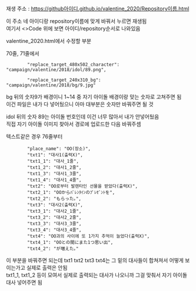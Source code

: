 재생 주소 : https://github아이디.github.io/valentine_2020/Repository이름.html

이 주소 네 아이디랑 repository이름에 맞게 바꿔서 누르면 재생됨<br>여기서 <>Code 위에 보면 아이디/repository순서로 나와있음

valentine_2020.html에서 수정할 부분

70줄, 71줄에서

            "replace_target_480x502_character": "campaign/valentine/2018/idol/89.png",
            
            "replace_target_240x310_bg": "campaign/valentine/2018/bg/9.jpg"
            
bg 뒤의 숫자9가 배경이니 1~14 중 자기 아이돌 배경이랑 맞는 숫자로 고쳐주면 됨<br>이건 파일은 내가 다 넣어뒀으니 아마 대부분은 숫자만 바꿔주면 될 것

idol 뒤의 숫자 89는 아이돌 번호인데 이건 너무 많아서 내가 안넣어뒀음<br>직접 자기 아이돌 이미지 찾아서 경로에 업로드한 다음 바꿔주셈


텍스트같은 경우 76줄부터

            "place_name": "OO(장소)",
            "txt1": "대사1(출력X)",
            "txt1_1": "대사_1줄",
            "txt1_2": "대사1_2줄",
            "txt1_3": "대사1_3줄",
            "txt1_4": "대사1_4줄",
            "txt2": "OO로부터 발렌타인 선물을 받았다(출력X)",
            "txt2_1": "OOからﾊﾞﾚﾝﾀｲﾝのﾌﾟﾚｾﾞﾝﾄを",
            "txt2_2": "もらった｡",
            "txt3": "대사2(출력X)",
            "txt3_1": "대사2_1줄",
            "txt3_2": "대사2_2줄",
            "txt3_3": "대사3_3줄",
            "txt3_4": "대사3_4줄",
            "txt4": "OO과의 사이에 또 1가지 추억이 늘었다(출력X)",
            "txt4_1": "OOとの間にまた1つ思い出",
            "txt4_2": "が増えた｡"

이 부분을 바꿔주면 되는데 txt1 txt2 txt3 txt4는 그 밑의 대사들이 합쳐져서 어떻게 보이는가고 실제로 출력은 안됨<br>txt1_1, txt1_2 등이 모여서 실제로 출력되는 대사가 나오니까 그걸 맞춰서 자기 아이돌 대사 넣어주면 됨
